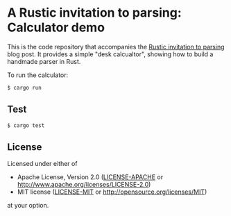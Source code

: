 # A Rustic invitation to parsing: Calculator demo
This is the code repository that accompanies the [Rustic invitation to parsing](https://www.equalto.com/blog/a-rustic-invitation-to-parsing) blog post.
It provides a simple "desk calcualtor", showing how to build a handmade parser in Rust.

To run the calculator:

```bash
$ cargo run
```

## Test

```bash
$ cargo test
```

## License

Licensed under either of

* Apache License, Version 2.0 ([LICENSE-APACHE](LICENSE-APACHE) or http://www.apache.org/licenses/LICENSE-2.0)
* MIT license ([LICENSE-MIT](LICENSE-MIT) or http://opensource.org/licenses/MIT)

at your option.
